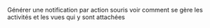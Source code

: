 Générer une notification par action souris
voir comment se gère les activités et les vues qui y sont attachées